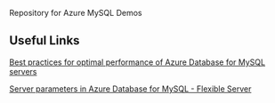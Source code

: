 Repository for Azure MySQL Demos

Useful Links
---
[Best practices for optimal performance of Azure Database for MySQL servers](https://learn.microsoft.com/en-us/azure/mysql/single-server/concept-performance-best-practices)

[Server parameters in Azure Database for MySQL - Flexible Server](https://learn.microsoft.com/en-us/azure/mysql/flexible-server/concepts-server-parameters?source=recommendations)

